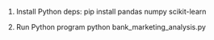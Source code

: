 1. Install Python deps:
pip install pandas numpy scikit-learn

2. Run Python program
python bank_marketing_analysis.py
